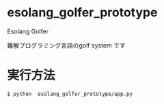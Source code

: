 # esolang_golfer_prototype
Esolang Golfer

難解プログラミング言語のgolf system です

# 実行方法

```
$ python  esolang_golfer_prototype/app.py
```

